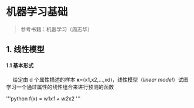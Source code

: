 # 机器学习基础

> 参考书籍：机器学习（周志华）

## 1. 线性模型

#### 1.1 基本形式

&emsp; 给定由 d 个属性描述的样本 **x**=(x1,x2,...,xd)，线性模型（*linear model*）试图学习一个通过属性的线性组合来进行预测的函数

'''python
f(x) = w1*x1 + w2*x2
'''